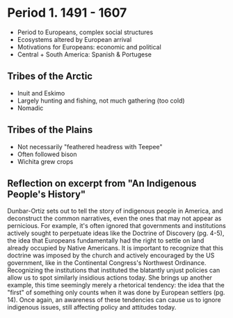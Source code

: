 # Period 1. 1491 - 1607

* Period to Europeans, complex social structures
* Ecosystems altered by European arrival
* Motivations for Europeans: economic and political
* Central + South America: Spanish & Portugese

## Tribes of the Arctic
- Inuit and Eskimo
- Largely hunting and fishing, not much gathering (too cold)
- Nomadic

## Tribes of the Plains
* Not necessarily "feathered headress with Teepee"
* Often followed bison
* Wichita grew crops


## Reflection on excerpt from "An Indigenous People's History"


Dunbar-Ortiz sets out to tell the story of indigenous people in America, and deconstruct the common narratives, even the ones that may not appear as pernicious. For example, it's often ignored that governments and institutions actively sought to perpetuate ideas like the Doctrine of Discovery (pg. 4-5), the idea that Europeans fundamentally had the right to settle on land already occupied by Native Americans. It is important to recognize that this doctrine was imposed by the church and actively encouraged by the US government, like in the Continental Congress's Northwest Ordinance. Recognizing the institutions that instituted the blatantly unjust policies can allow us to spot similarly insidious actions today. She brings up another example, this time seemingly merely a rhetorical tendency: the idea that the "first" of something only counts when it was done by European settlers (pg. 14). Once again, an awareness of these tendencies can cause us to ignore indigenous issues, still affecting policy and attitudes today. 
